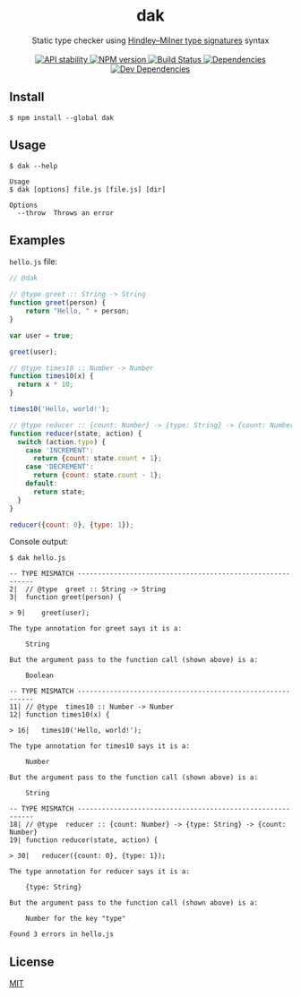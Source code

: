 <h1 align="center">dak</h1>

<div align="center">
  Static type checker using <a href="https://en.wikipedia.org/wiki/Hindley%E2%80%93Milner_type_system">Hindley–Milner type signatures</a> syntax
</div>

<br />

<div align="center">
  <!-- Stability -->
  <a href="https://nodejs.org/api/documentation.html#documentation_stability_index">
    <img src="https://img.shields.io/badge/stability-experimental-orange.svg?style=flat-square"
      alt="API stability" />
  </a>
  <!-- NPM version -->
  <a href="https://npmjs.org/package/choo">
    <img src="https://img.shields.io/npm/v/dak.svg?style=flat-square"
      alt="NPM version" />
  </a>
  <!-- Build Status -->
  <a href="https://travis-ci.org/CreaturePhil/dak">
    <img src="https://img.shields.io/travis/CreaturePhil/dak/master.svg?style=flat-square"
      alt="Build Status" />
  </a>
  <!-- Dependencies -->
  <a href="https://david-dm.org/CreaturePhil/dak">
    <img src="https://david-dm.org/CreaturePhil/dak/status.svg?style=flat-square"
      alt="Dependencies" />
  </a>
  <!-- Dev Dependencies -->
  <a href="https://david-dm.org/CreaturePhil/dak?type=dev">
    <img src="https://david-dm.org/CreaturePhil/dak/dev-status.svg?style=flat-square"
      alt="Dev Dependencies" />
  </a>
</div>

## Install

```
$ npm install --global dak
```

## Usage

```
$ dak --help

Usage
$ dak [options] file.js [file.js] [dir]

Options
  --throw  Throws an error
```

## Examples

`hello.js` file:

```js
// @dak

// @type greet :: String -> String
function greet(person) {
    return "Hello, " + person;
}

var user = true;

greet(user);

// @type times10 :: Number -> Number
function times10(x) {
  return x * 10;
}

times10('Hello, world!');

// @type reducer :: {count: Number} -> {type: String} -> {count: Number}
function reducer(state, action) {
  switch (action.type) {
    case 'INCREMENT':
      return {count: state.count + 1};
    case 'DECREMENT':
      return {count: state.count - 1};
    default:
      return state;
  }
}

reducer({count: 0}, {type: 1});
```

Console output:

```
$ dak hello.js

-- TYPE MISMATCH -----------------------------------------------------------
2|	// @type  greet :: String -> String
3|	function greet(person) {

> 9|	greet(user);

The type annotation for greet says it is a:

	String

But the argument pass to the function call (shown above) is a:

	Boolean

-- TYPE MISMATCH -----------------------------------------------------------
11|	// @type  times10 :: Number -> Number
12|	function times10(x) {

> 16|	times10('Hello, world!');

The type annotation for times10 says it is a:

	Number

But the argument pass to the function call (shown above) is a:

	String

-- TYPE MISMATCH -----------------------------------------------------------
18|	// @type  reducer :: {count: Number} -> {type: String} -> {count: Number}
19|	function reducer(state, action) {

> 30|	reducer({count: 0}, {type: 1});

The type annotation for reducer says it is a:

	{type: String}

But the argument pass to the function call (shown above) is a:

	Number for the key "type"

Found 3 errors in hello.js
```

## License

[MIT](LICENSE)
